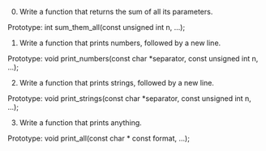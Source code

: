 0. Write a function that returns the sum of all its parameters.

Prototype: int sum_them_all(const unsigned int n, ...);


1. Write a function that prints numbers, followed by a new line.

Prototype: void print_numbers(const char *separator, const unsigned int n, ...);


2. Write a function that prints strings, followed by a new line.

Prototype: void print_strings(const char *separator, const unsigned int n, ...);



3. Write a function that prints anything.

Prototype: void print_all(const char * const format, ...);
